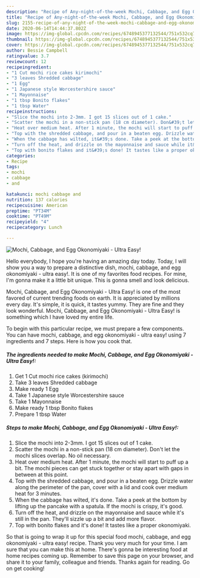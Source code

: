 ```yaml
---
description: "Recipe of Any-night-of-the-week Mochi, Cabbage, and Egg Okonomiyaki - Ultra Easy!"
title: "Recipe of Any-night-of-the-week Mochi, Cabbage, and Egg Okonomiyaki - Ultra Easy!"
slug: 2155-recipe-of-any-night-of-the-week-mochi-cabbage-and-egg-okonomiyaki-ultra-easy
date: 2020-06-14T14:44:37.802Z
image: https://img-global.cpcdn.com/recipes/6748945377132544/751x532cq70/mochi-cabbage-and-egg-okonomiyaki-ultra-easy-recipe-main-photo.jpg
thumbnail: https://img-global.cpcdn.com/recipes/6748945377132544/751x532cq70/mochi-cabbage-and-egg-okonomiyaki-ultra-easy-recipe-main-photo.jpg
cover: https://img-global.cpcdn.com/recipes/6748945377132544/751x532cq70/mochi-cabbage-and-egg-okonomiyaki-ultra-easy-recipe-main-photo.jpg
author: Bessie Campbell
ratingvalue: 3.7
reviewcount: 12
recipeingredient:
- "1 Cut mochi rice cakes kirimochi"
- "3 leaves Shredded cabbage"
- "1 Egg"
- "1 Japanese style Worcestershire sauce"
- "1 Mayonnaise"
- "1 tbsp Bonito flakes"
- "1 tbsp Water"
recipeinstructions:
- "Slice the mochi into 2-3mm. I got 15 slices out of 1 cake."
- "Scatter the mochi in a non-stick pan (18 cm diameter). Don&#39;t let the mochi slices overlap. No oil necessary."
- "Heat over medium heat. After 1 minute, the mochi will start to puff up a bit. The mochi pieces can get stuck together or stay apart with gaps in between at this point."
- "Top with the shredded cabbage, and pour in a beaten egg. Drizzle water along the perimeter of the pan, cover with a lid and cook over medium heat for 3 minutes."
- "When the cabbage has wilted, it&#39;s done. Take a peek at the bottom by lifting up the pancake with a spatula. If the mochi is crispy, it&#39;s good."
- "Turn off the heat, and drizzle on the mayonnaise and sauce while it&#39;s still in the pan. They&#39;ll sizzle up a bit and add more flavor."
- "Top with bonito flakes and it&#39;s done! It tastes like a proper okonomiyaki."
categories:
- Recipe
tags:
- mochi
- cabbage
- and

katakunci: mochi cabbage and 
nutrition: 137 calories
recipecuisine: American
preptime: "PT34M"
cooktime: "PT49M"
recipeyield: "4"
recipecategory: Lunch

---
```



![Mochi, Cabbage, and Egg Okonomiyaki - Ultra Easy!](https://img-global.cpcdn.com/recipes/6748945377132544/751x532cq70/mochi-cabbage-and-egg-okonomiyaki-ultra-easy-recipe-main-photo.jpg)

Hello everybody, I hope you're having an amazing day today. Today, I will show you a way to prepare a distinctive dish, mochi, cabbage, and egg okonomiyaki - ultra easy!. It is one of my favorites food recipes. For mine, I'm gonna make it a little bit unique. This is gonna smell and look delicious.



Mochi, Cabbage, and Egg Okonomiyaki - Ultra Easy! is one of the most favored of current trending foods on earth. It is appreciated by millions every day. It's simple, it is quick, it tastes yummy. They are fine and they look wonderful. Mochi, Cabbage, and Egg Okonomiyaki - Ultra Easy! is something which I have loved my entire life.


To begin with this particular recipe, we must prepare a few components. You can have mochi, cabbage, and egg okonomiyaki - ultra easy! using 7 ingredients and 7 steps. Here is how you cook that.

<!--inarticleads1-->

##### The ingredients needed to make Mochi, Cabbage, and Egg Okonomiyaki - Ultra Easy!:

1. Get 1 Cut mochi rice cakes (kirimochi)
1. Take 3 leaves Shredded cabbage
1. Make ready 1 Egg
1. Take 1 Japanese style Worcestershire sauce
1. Take 1 Mayonnaise
1. Make ready 1 tbsp Bonito flakes
1. Prepare 1 tbsp Water




<!--inarticleads2-->

##### Steps to make Mochi, Cabbage, and Egg Okonomiyaki - Ultra Easy!:

1. Slice the mochi into 2-3mm. I got 15 slices out of 1 cake.
1. Scatter the mochi in a non-stick pan (18 cm diameter). Don&#39;t let the mochi slices overlap. No oil necessary.
1. Heat over medium heat. After 1 minute, the mochi will start to puff up a bit. The mochi pieces can get stuck together or stay apart with gaps in between at this point.
1. Top with the shredded cabbage, and pour in a beaten egg. Drizzle water along the perimeter of the pan, cover with a lid and cook over medium heat for 3 minutes.
1. When the cabbage has wilted, it&#39;s done. Take a peek at the bottom by lifting up the pancake with a spatula. If the mochi is crispy, it&#39;s good.
1. Turn off the heat, and drizzle on the mayonnaise and sauce while it&#39;s still in the pan. They&#39;ll sizzle up a bit and add more flavor.
1. Top with bonito flakes and it&#39;s done! It tastes like a proper okonomiyaki.




So that is going to wrap it up for this special food mochi, cabbage, and egg okonomiyaki - ultra easy! recipe. Thank you very much for your time. I am sure that you can make this at home. There's gonna be interesting food at home recipes coming up. Remember to save this page on your browser, and share it to your family, colleague and friends. Thanks again for reading. Go on get cooking!

